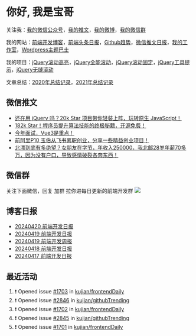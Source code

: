 
# 你好, 我是宝哥

关注我：[我的微信公众号](https://open.weixin.qq.com/qr/code?username=caibaojian_com)，[我的推文](https://weixin.qdkfweb.cn/)，[我的微博](https://weibo.com/kujian)，[我的微信群](https://qdkfweb.cn/go/weixinqun)

我的网站：[前端开发博客](https://qdkfweb.cn/)，[前端头条日报](https://toutiao.qdkfweb.cn/)，[Github趋势](https://github.qdkfweb.cn/)，[微信推文日报](https://weixin.qdkfweb.cn/)，[我的工作室](https://diy.qdkfweb.cn/)，[Wordpress主题巴士](https://wp.qdkfweb.cn/)

我的项目：[jQuery滚动高亮](https://github.com/kujian/scrollHighlight)，[jQuery全能滚动](https://github.com/kujian/power-slider)，[jQuery滚动固定](https://github.com/kujian/scrollfix)，[jQuery工具提示](https://github.com/kujian/tooltip)，[jQuery无缝滚动](http://github.com/kujian/scrollForever)

文章总结：[2020年总结记录](https://mp.weixin.qq.com/s/u0YW8BFWYLquVauhHrkSMQ)，[2021年总结记录](https://mp.weixin.qq.com/s/zMnxIpxMdDrIyuLxHRnSPw)


## 微信推文

<!-- BLOG-POST-LIST:START -->
- [还在用 jQuery 吗？20k Star 项目带你轻装上阵，玩转原生 JavaScript！](https://weixin.qdkfweb.cn/43244.html)
- [182k Star！程序员提升算法技能的终极秘籍，开源免费！](https://weixin.qdkfweb.cn/43096.html)
- [今年面试，Vue3是重点！](https://weixin.qdkfweb.cn/43094.html)
- [前阿里P10 玉伯从飞书离职创业，分享一些精益创业项目！](https://weixin.qdkfweb.cn/43095.html)
- [北漂到底有多绝望？女朋友在字节，年收入250000，我北邮28岁年薪70多万，因为没有户口，导致感情破裂各奔东西！](https://weixin.qdkfweb.cn/42884.html)
<!-- BLOG-POST-LIST:END -->

## 微信群
关注下面微信，回复 加群 拉你进每日更新的前端开发群
![](https://pic.qdkfweb.cn/uploads/2023/11/weixin.png)

## 博客日报

<!-- DAILY:START -->
- [20240420 前端开发日报](https://qdkfweb.cn/fe-daily-20240420.html)
- [20240419 前端开发日报](https://qdkfweb.cn/fe-daily-20240419.html)
- [20240419 前端开发周报](https://qdkfweb.cn/fe-weekly-20240419.html)
- [20240418 前端开发日报](https://qdkfweb.cn/fe-daily-20240418.html)
- [20240417 前端开发日报](https://qdkfweb.cn/fe-daily-20240417.html)
<!-- DAILY:END -->


## 最近活动

<!--START_SECTION:activity-->
1. ❗ Opened issue [#1703](https://github.com/kujian/frontendDaily/issues/1703) in [kujian/frontendDaily](https://github.com/kujian/frontendDaily)
2. ❗ Opened issue [#2846](https://github.com/kujian/githubTrending/issues/2846) in [kujian/githubTrending](https://github.com/kujian/githubTrending)
3. ❗ Opened issue [#1702](https://github.com/kujian/frontendDaily/issues/1702) in [kujian/frontendDaily](https://github.com/kujian/frontendDaily)
4. ❗ Opened issue [#2845](https://github.com/kujian/githubTrending/issues/2845) in [kujian/githubTrending](https://github.com/kujian/githubTrending)
5. ❗ Opened issue [#1701](https://github.com/kujian/frontendDaily/issues/1701) in [kujian/frontendDaily](https://github.com/kujian/frontendDaily)
<!--END_SECTION:activity-->
